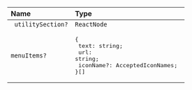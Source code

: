 | Name               | Type                                                                                               |
| :----------------- | :------------------------------------------------------------------------------------------------- |
| ` utilitySection?` | `ReactNode`                                                                                        |
| `menuItems?`       | <pre>\{ <br/> text: string; <br/> url: string; <br/> iconName?: AcceptedIconNames; <br/>\}[]</pre> |
